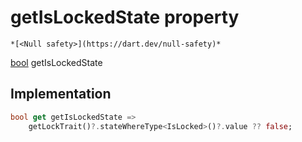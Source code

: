 


# getIsLockedState property




    *[<Null safety>](https://dart.dev/null-safety)*




[bool](https://api.flutter.dev/flutter/dart-core/bool-class.html) getIsLockedState
  







## Implementation

```dart
bool get getIsLockedState =>
    getLockTrait()?.stateWhereType<IsLocked>()?.value ?? false;
```








